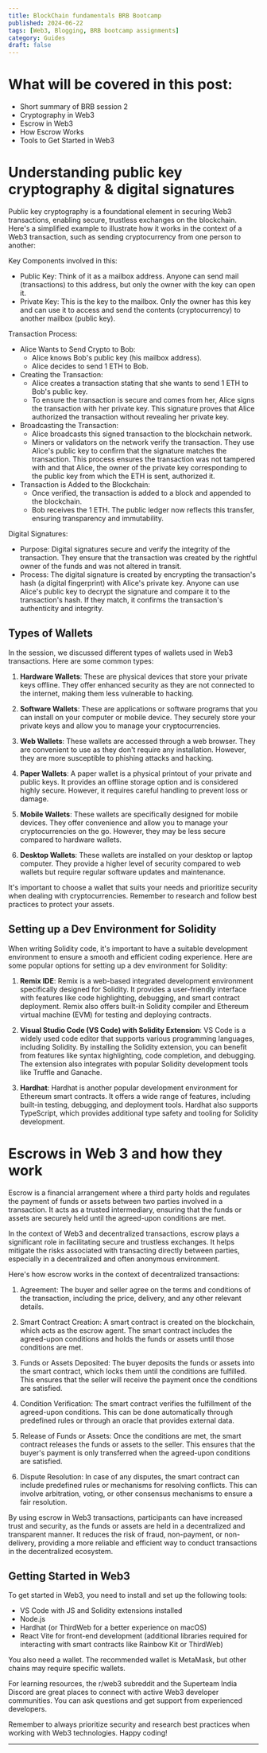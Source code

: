 ```yaml
---
title: BlockChain fundamentals BRB Bootcamp
published: 2024-06-22
tags: [Web3, Blogging, BRB bootcamp assignments]
category: Guides
draft: false
---
```

# What will be covered in this post:
- Short summary of BRB session 2
- Cryptography in Web3
- Escrow in Web3
- How Escrow Works
- Tools to Get Started in Web3

# Understanding public key cryptography & digital signatures

Public key cryptography is a foundational element in securing Web3 transactions, enabling secure, trustless exchanges on the blockchain. Here's a simplified example to illustrate how it works in the context of a Web3 transaction, such as sending cryptocurrency from one person to another:

Key Components involved in this:
- Public Key: Think of it as a mailbox address. Anyone can send mail (transactions) to this address, but only the owner with the key can open it.
- Private Key: This is the key to the mailbox. Only the owner has this key and can use it to access and send the contents (cryptocurrency) to another mailbox (public key).

Transaction Process:
- Alice Wants to Send Crypto to Bob:
    - Alice knows Bob's public key (his mailbox address).
    - Alice decides to send 1 ETH to Bob.
- Creating the Transaction:
    - Alice creates a transaction stating that she wants to send 1 ETH to Bob's public key.
    - To ensure the transaction is secure and comes from her, Alice signs the transaction with her private key. This signature proves that Alice authorized the transaction without revealing her private key.
- Broadcasting the Transaction:
    - Alice broadcasts this signed transaction to the blockchain network.
    - Miners or validators on the network verify the transaction. They use Alice's public key to confirm that the signature matches the transaction. This process ensures the transaction was not tampered with and that Alice, the owner of the private key corresponding to the public key from which the ETH is sent, authorized it.
- Transaction is Added to the Blockchain:
    - Once verified, the transaction is added to a block and appended to the blockchain.
    - Bob receives the 1 ETH. The public ledger now reflects this transfer, ensuring transparency and immutability.

Digital Signatures:
- Purpose: Digital signatures secure and verify the integrity of the transaction. They ensure that the transaction was created by the rightful owner of the funds and was not altered in transit.
- Process: The digital signature is created by encrypting the transaction's hash (a digital fingerprint) with Alice's private key. Anyone can use Alice's public key to decrypt the signature and compare it to the transaction's hash. If they match, it confirms the transaction's authenticity and integrity.

## Types of Wallets

In the session, we discussed different types of wallets used in Web3 transactions. Here are some common types:

1. **Hardware Wallets**: These are physical devices that store your private keys offline. They offer enhanced security as they are not connected to the internet, making them less vulnerable to hacking.

2. **Software Wallets**: These are applications or software programs that you can install on your computer or mobile device. They securely store your private keys and allow you to manage your cryptocurrencies.

3. **Web Wallets**: These wallets are accessed through a web browser. They are convenient to use as they don't require any installation. However, they are more susceptible to phishing attacks and hacking.

4. **Paper Wallets**: A paper wallet is a physical printout of your private and public keys. It provides an offline storage option and is considered highly secure. However, it requires careful handling to prevent loss or damage.

5. **Mobile Wallets**: These wallets are specifically designed for mobile devices. They offer convenience and allow you to manage your cryptocurrencies on the go. However, they may be less secure compared to hardware wallets.

6. **Desktop Wallets**: These wallets are installed on your desktop or laptop computer. They provide a higher level of security compared to web wallets but require regular software updates and maintenance.

It's important to choose a wallet that suits your needs and prioritize security when dealing with cryptocurrencies. Remember to research and follow best practices to protect your assets.

## Setting up a Dev Environment for Solidity

When writing Solidity code, it's important to have a suitable development environment to ensure a smooth and efficient coding experience. Here are some popular options for setting up a dev environment for Solidity:

1. **Remix IDE**: Remix is a web-based integrated development environment specifically designed for Solidity. It provides a user-friendly interface with features like code highlighting, debugging, and smart contract deployment. Remix also offers built-in Solidity compiler and Ethereum virtual machine (EVM) for testing and deploying contracts.

2. **Visual Studio Code (VS Code) with Solidity Extension**: VS Code is a widely used code editor that supports various programming languages, including Solidity. By installing the Solidity extension, you can benefit from features like syntax highlighting, code completion, and debugging. The extension also integrates with popular Solidity development tools like Truffle and Ganache.

3. **Hardhat**: Hardhat is another popular development environment for Ethereum smart contracts. It offers a wide range of features, including built-in testing, debugging, and deployment tools. Hardhat also supports TypeScript, which provides additional type safety and tooling for Solidity development.

# Escrows in Web 3 and how they work

Escrow is a financial arrangement where a third party holds and regulates the payment of funds or assets between two parties involved in a transaction. It acts as a trusted intermediary, ensuring that the funds or assets are securely held until the agreed-upon conditions are met.

In the context of Web3 and decentralized transactions, escrow plays a significant role in facilitating secure and trustless exchanges. It helps mitigate the risks associated with transacting directly between parties, especially in a decentralized and often anonymous environment.

Here's how escrow works in the context of decentralized transactions:

1. Agreement: The buyer and seller agree on the terms and conditions of the transaction, including the price, delivery, and any other relevant details.

2. Smart Contract Creation: A smart contract is created on the blockchain, which acts as the escrow agent. The smart contract includes the agreed-upon conditions and holds the funds or assets until those conditions are met.

3. Funds or Assets Deposited: The buyer deposits the funds or assets into the smart contract, which locks them until the conditions are fulfilled. This ensures that the seller will receive the payment once the conditions are satisfied.

4. Condition Verification: The smart contract verifies the fulfillment of the agreed-upon conditions. This can be done automatically through predefined rules or through an oracle that provides external data.

5. Release of Funds or Assets: Once the conditions are met, the smart contract releases the funds or assets to the seller. This ensures that the buyer's payment is only transferred when the agreed-upon conditions are satisfied.

6. Dispute Resolution: In case of any disputes, the smart contract can include predefined rules or mechanisms for resolving conflicts. This can involve arbitration, voting, or other consensus mechanisms to ensure a fair resolution.

By using escrow in Web3 transactions, participants can have increased trust and security, as the funds or assets are held in a decentralized and transparent manner. It reduces the risk of fraud, non-payment, or non-delivery, providing a more reliable and efficient way to conduct transactions in the decentralized ecosystem.

## Getting Started in Web3

To get started in Web3, you need to install and set up the following tools:
- VS Code with JS and Solidity extensions installed
- Node.js
- Hardhat (or ThirdWeb for a better experience on macOS)
- React Vite for front-end development (additional libraries required for interacting with smart contracts like Rainbow Kit or ThirdWeb)

You also need a wallet. The recommended wallet is MetaMask, but other chains may require specific wallets.

For learning resources, the r/web3 subreddit and the Superteam India Discord are great places to connect with active Web3 developer communities. You can ask questions and get support from experienced developers.

Remember to always prioritize security and research best practices when working with Web3 technologies. Happy coding!

---
